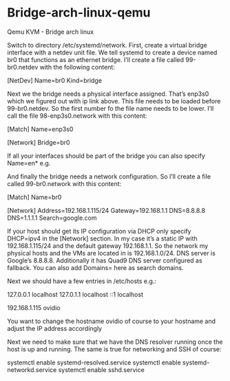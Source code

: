 # Bridge-arch-linux-qemu
Qemu KVM - Bridge arch linux


Switch to directory /etc/systemd/network.
First, create a virtual bridge interface with a netdev unit file.
We tell systemd to create a device named br0 that functions as an ethernet bridge. 
I’ll create a file called 99-br0.netdev with the following content:


[NetDev]
Name=br0
Kind=bridge

Next we the bridge needs a physical interface assigned. 
That’s enp3s0 which we figured out with ip link above. 
This file needs to be loaded before 99-br0.netdev. So the first number fo the file name needs to be lower.
I’ll call the file 98-enp3s0.network with this content:


[Match]
Name=enp3s0

[Network]
Bridge=br0

If all your interfaces should be part of the bridge you can also specify Name=en* e.g.

And finally the bridge needs a network configuration. 
So I’ll create a file called 99-br0.network with this content:


[Match]
Name=br0

[Network]
Address=192.168.1.115/24
Gateway=192.168.1.1
DNS=8.8.8.8
DNS=1.1.1.1
Search=google.com

If your host should get its IP configuration via DHCP only specify DHCP=ipv4 in the [Network] section.
In my case it’s a static IP with 192.168.1.115/24 and the default gateway 192.168.1.1. So the network my physical hosts and the VMs are located in is 192.168.1.0/24. 
DNS server is Google’s 8.8.8.8. Additionally it has Quad9 DNS server configured as fallback. You can also add Domains= here as search domains.

Next we should have a few entries in /etc/hosts e.g.:


127.0.0.1       localhost
127.0.1.1       localhost
::1             localhost

192.168.1.115    ovidio

You want to change the hostname ovidio of course to your hostname and adjust the IP address accordingly

Next we need to make sure that we have the DNS resolver running once the host is up and running. 
The same is true for networking and SSH of course:


systemctl enable systemd-resolved.service
systemctl enable systemd-networkd.service
systemctl enable sshd.service

